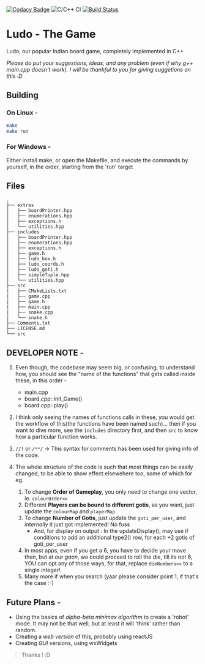 [![Codacy Badge](https://api.codacy.com/project/badge/Grade/af9190f3627842869828fb1c8307b818)](https://app.codacy.com/manual/AdityaGupta150/Ludo-The_Game?utm_source=github.com&utm_medium=referral&utm_content=AdityaGupta150/Ludo-The_Game&utm_campaign=Badge_Grade_Dashboard)
![C/C++ CI](https://github.com/AdityaGupta150/Ludo-The_Game/workflows/C/C++%20CI/badge.svg)
[![Build Status](https://travis-ci.org/AdityaGupta150/Ludo-The_Game.svg?branch=master)](https://travis-ci.org/AdityaGupta150/Ludo-The_Game)

# Ludo - The Game
Ludo, our popular Indian board game, completely implemented in C++

_Please do put your suggestions, ideas, and any problem (even if why g++ main.cpp doesn't work). I will be thankful to you for giving suggetions on this :D_

## Building
### On Linux -
```sh
make
make run
```

### For Windows -
Either install make, or open the Makefile, and execute the commands by yourself, in the order, starting from the 'run' target

## Files

```
.
├── extras
│   ├── boardPrinter.hpp
│   ├── enumerations.hpp
│   ├── exceptions.h
│   └── utilities.hpp
├── includes
│   ├── boardPrinter.hpp
│   ├── enumerations.hpp
│   ├── exceptions.h
│   ├── game.h
│   ├── ludo_box.h
│   ├── ludo_coords.h
│   ├── ludo_goti.h
│   ├── simpleTuple.hpp
│   └── utilities.hpp
├── src
|   ├── CMakeLists.txt
|   ├── game.cpp
|   ├── game.h
|   ├── main.cpp
|   ├── snake.cpp
|   └── snake.h
├── Comments.txt
├── LICENSE.md
└── src
```

## DEVELOPER NOTE -
1. Even though, the codebase may seem big, or confusing, to understand how, you should see the "name of the functions" that gets called inside these, in this order -

    * main.cpp
    * board.cpp::Init_Game()
    * board.cpp::play()

2. I think only seeing the names of functions calls in these, you would get the workflow of this(the functions have been named such)... then if you want to dive more, see the `includes` directory first, and then `src` to know how a particular function works.

3. `//!` or `/**/` -> This syntax for comments has been used for giving info of the code.

4. The whole structure of the code is such that most things can be easily changed, to be able to show effect elsewehere too, some of which for eg.
	1. To change **Order of Gameplay**, you only need to change one vector, ie. `colourOrder<>`
	2. Different **Players can be bound to different gotis**, as you want, just update the `colourMap` and `playerMap`
	3. To change **Number of Gotis**, just update the `goti_per_user`, and _internally_ it just got implemented! No fuss
        * And, for display on output : In the updateDisplay(), may use if conditions to add an additional type2() row, for each +2 gotis of goti_per_user
    4. In most apps, even if you get a 6, you have to decide your move then, but at our _gaon_, we could proceed to roll the die, till its not 6, YOU can opt any of those ways, for that, replace `dieNumbers<>` to a single integer!
    5. Many more if when you search (yaar please consider point 1, if that's the case :-)	
	
## Future Plans - 
* Using the basics of _alpha-beta minimax algorithm_ to create a 'robot' mode. It may not be that well, but at least it will 'think' rather than random.
* Creating a _web version_ of this, probably using reactJS
* Creating _GUI_ versions, using wxWidgets

> Thanks ! :D
